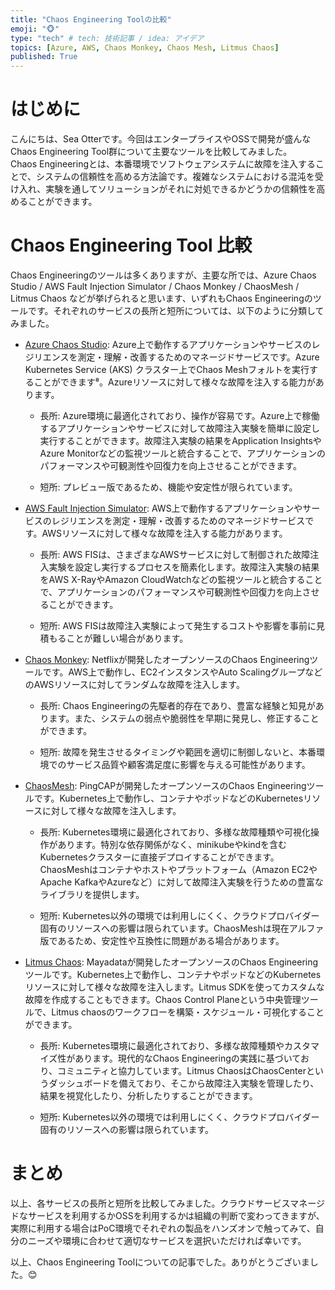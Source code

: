 ```yaml
---
title: "Chaos Engineering Toolの比較"
emoji: "🐵"
type: "tech" # tech: 技術記事 / idea: アイデア
topics: [Azure, AWS, Chaos Monkey, Chaos Mesh, Litmus Chaos]
published: True
---
```

# はじめに
こんにちは、Sea Otterです。今回はエンタープライスやOSSで開発が盛んな Chaos Engineering Tool群について主要なツールを比較してみました。  
Chaos Engineeringとは、本番環境でソフトウェアシステムに故障を注入することで、システムの信頼性を高める方法論です。複雑なシステムにおける混沌を受け入れ、実験を通してソリューションがそれに対処できるかどうかの信頼性を高めることができます。

# Chaos Engineering Tool 比較  

Chaos Engineeringのツールは多くありますが、主要な所では、Azure Chaos Studio / AWS Fault Injection Simulator / Chaos Monkey / ChaosMesh / Litmus Chaos などが挙げられると思います、いずれもChaos Engineeringのツールです。それぞれのサービスの長所と短所については、以下のように分類してみました。

- [Azure Chaos Studio](https://learn.microsoft.com/ja-jp/azure/chaos-studio/chaos-studio-overview): Azure上で動作するアプリケーションやサービスのレジリエンスを測定・理解・改善するためのマネージドサービスです。Azure Kubernetes Service (AKS) クラスター上でChaos Meshフォルトを実行することができます⁸。Azureリソースに対して様々な故障を注入する能力があります。
    - 長所: Azure環境に最適化されており、操作が容易です。Azure上で稼働するアプリケーションやサービスに対して故障注入実験を簡単に設定し実行することができます。故障注入実験の結果をApplication InsightsやAzure Monitorなどの監視ツールと統合することで、アプリケーションのパフォーマンスや可観測性や回復力を向上させることができます。　　

    - 短所: プレビュー版であるため、機能や安定性が限られています。
- [AWS Fault Injection Simulator](https://docs.aws.amazon.com/ja_jp/fis/latest/userguide/what-is.html): AWS上で動作するアプリケーションやサービスのレジリエンスを測定・理解・改善するためのマネージドサービスです。AWSリソースに対して様々な故障を注入する能力があります。
    - 長所: AWS FISは、さまざまなAWSサービスに対して制御された故障注入実験を設定し実行するプロセスを簡素化します。故障注入実験の結果をAWS X-RayやAmazon CloudWatchなどの監視ツールと統合することで、アプリケーションのパフォーマンスや可観測性や回復力を向上させることができます。　　

    - 短所: AWS FISは故障注入実験によって発生するコストや影響を事前に見積もることが難しい場合があります。
- [Chaos Monkey](https://github.com/Netflix/chaosmonkey): Netflixが開発したオープンソースのChaos Engineeringツールです。AWS上で動作し、EC2インスタンスやAuto ScalingグループなどのAWSリソースに対してランダムな故障を注入します。
    - 長所: Chaos Engineeringの先駆者的存在であり、豊富な経験と知見があります。また、システムの弱点や脆弱性を早期に発見し、修正することができます。　　

    - 短所: 故障を発生させるタイミングや範囲を適切に制御しないと、本番環境でのサービス品質や顧客満足度に影響を与える可能性があります。
- [ChaosMesh](https://chaos-mesh.org/): PingCAPが開発したオープンソースのChaos Engineeringツールです。Kubernetes上で動作し、コンテナやポッドなどのKubernetesリソースに対して様々な故障を注入します。
    - 長所: Kubernetes環境に最適化されており、多様な故障種類や可視化操作があります。特別な依存関係がなく、minikubeやkindを含むKubernetesクラスターに直接デプロイすることができます。ChaosMeshはコンテナやホストやプラットフォーム（Amazon EC2やApache KafkaやAzureなど）に対して故障注入実験を行うための豊富なライブラリを提供します。

    - 短所: Kubernetes以外の環境では利用しにくく、クラウドプロバイダー固有のリソースへの影響は限られています。ChaosMeshは現在アルファ版であるため、安定性や互換性に問題がある場合があります。
- [Litmus Chaos](https://litmuschaos.io/): Mayadataが開発したオープンソースのChaos Engineeringツールです。Kubernetes上で動作し、コンテナやポッドなどのKubernetesリソースに対して様々な故障を注入します。Litmus SDKを使ってカスタムな故障を作成することもできます。Chaos Control Planeという中央管理ツールで、Litmus chaosのワークフローを構築・スケジュール・可視化することができます。
    - 長所: Kubernetes環境に最適化されており、多様な故障種類やカスタマイズ性があります。現代的なChaos Engineeringの実践に基づいており、コミュニティと協力しています。Litmus ChaosはChaosCenterというダッシュボードを備えており、そこから故障注入実験を管理したり、結果を視覚化したり、分析したりすることができます。　　

    - 短所: Kubernetes以外の環境では利用しにくく、クラウドプロバイダー固有のリソースへの影響は限られています。

# まとめ
以上、各サービスの長所と短所を比較してみました。クラウドサービスマネージドなサービスを利用するかOSSを利用するかは組織の判断で変わってきますが、実際に利用する場合はPoC環境でそれぞれの製品をハンズオンで触ってみて、自分のニーズや環境に合わせて適切なサービスを選択いただければ幸いです。

以上、Chaos Engineering Toolについての記事でした。ありがとうございました。😊